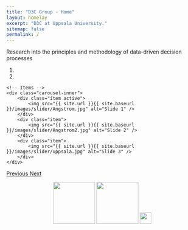 ```yaml
---
title: "D3C Group - Home"
layout: homelay
excerpt: "D3C at Uppsala University."
sitemap: false
permalink: /
---
```

Research into the principles and methodology of data-driven decision processes

<div markdown="0" id="carousel" class="carousel slide" data-ride="carousel" data-interval="4000" data-pause="hover" >
    <!-- Menu -->
    <ol class="carousel-indicators">
        <li data-target="#carousel" data-slide-to="0" class="active"></li>
        <li data-target="#carousel" data-slide-to="1"></li>
    </ol>

    <!-- Items -->
    <div class="carousel-inner">
        <div class="item active">
            <img src="{{ site.url }}{{ site.baseurl }}/images/slider/Angstrom.jpg" alt="Slide 1" />
        </div>
        <div class="item">
            <img src="{{ site.url }}{{ site.baseurl }}/images/slider/Angstrom2.jpg" alt="Slide 2" />
        </div>
        <div class="item">
            <img src="{{ site.url }}{{ site.baseurl }}/images/slider/uppsala.jpg" alt="Slide 3" />
        </div>
    </div>
  <a class="left carousel-control" href="#carousel" role="button" data-slide="prev">
    <span class="glyphicon glyphicon-chevron-left" aria-hidden="true"></span>
    <span class="sr-only">Previous</span>
  </a>
  <a class="right carousel-control" href="#carousel" role="button" data-slide="next">
    <span class="glyphicon glyphicon-chevron-right" aria-hidden="true"></span>
    <span class="sr-only">Next</span>
  </a>
</div>


<center>
<figure class="fourth">
  <img src="{{ site.url }}{{ site.baseurl }}/images/logos/UU.png" style="height: 110px;">
  <img src="{{ site.url }}{{ site.baseurl }}/images/logos/vr.png" style="height: 110px;">
  <img src="{{ site.url }}{{ site.baseurl }}/images/logos/wasp.png" style="height: 30px;">
</figure>
</center>
